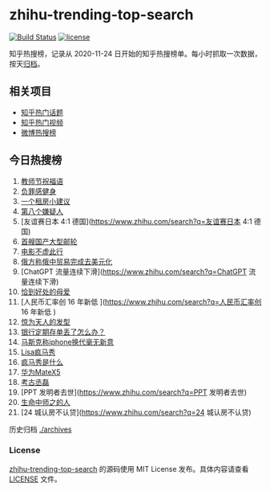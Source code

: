 # zhihu-trending-top-search

[![Build Status](https://github.com/justjavac/zhihu-trending-top-search/workflows/ci/badge.svg?branch=main)](https://github.com/justjavac/zhihu-trending-top-search/actions)
[![license](https://img.shields.io/github/license/justjavac/zhihu-trending-top-search)](https://github.com/justjavac/zhihu-trending-top-search/blob/main/LICENSE)

知乎热搜榜，记录从 2020-11-24
日开始的知乎热搜榜单。每小时抓取一次数据，按天[归档](./archives)。

## 相关项目

- [知乎热门话题](https://github.com/justjavac/zhihu-trending-hot-questions)
- [知乎热门视频](https://github.com/justjavac/zhihu-trending-hot-video)
- [微博热搜榜](https://github.com/justjavac/weibo-trending-hot-search)

## 今日热搜榜

<!-- BEGIN -->
<!-- 最后更新时间 Sun Sep 10 2023 23:07:31 GMT+0800 (China Standard Time) -->

1. [教师节祝福语](https://www.zhihu.com/search?q=教师节祝福语)
1. [负罪感健身](https://www.zhihu.com/search?q=负罪感健身)
1. [一个租房小建议](https://www.zhihu.com/search?q=一个租房小建议)
1. [第八个嫌疑人](https://www.zhihu.com/search?q=第八个嫌疑人)
1. [友谊赛日本 4:1 德国](https://www.zhihu.com/search?q=友谊赛日本 4:1 德国)
1. [首艘国产大型邮轮](https://www.zhihu.com/search?q=首艘国产大型邮轮)
1. [电影不虚此行](https://www.zhihu.com/search?q=电影不虚此行)
1. [俄方称俄中贸易完成去美元化](https://www.zhihu.com/search?q=俄方称俄中贸易完成去美元化)
1. [ChatGPT 流量连续下滑](https://www.zhihu.com/search?q=ChatGPT 流量连续下滑)
1. [恰到好处的母爱](https://www.zhihu.com/search?q=恰到好处的母爱)
1. [人民币汇率创 16 年新低 ](https://www.zhihu.com/search?q=人民币汇率创 16
   年新低 )
1. [惊为天人的发型](https://www.zhihu.com/search?q=惊为天人的发型)
1. [银行定期存单丢了怎么办？](https://www.zhihu.com/search?q=银行定期存单丢了怎么办？)
1. [马斯克称iphone换代毫无新意](https://www.zhihu.com/search?q=马斯克称iphone换代毫无新意)
1. [Lisa疯马秀](https://www.zhihu.com/search?q=Lisa疯马秀)
1. [疯马秀是什么](https://www.zhihu.com/search?q=疯马秀是什么)
1. [华为MateX5](https://www.zhihu.com/search?q=华为MateX5)
1. [考古丞磊](https://www.zhihu.com/search?q=考古丞磊)
1. [PPT 发明者去世](https://www.zhihu.com/search?q=PPT 发明者去世)
1. [生命中师之的人](https://www.zhihu.com/search?q=生命中师之的人)
1. [24 城认房不认贷](https://www.zhihu.com/search?q=24 城认房不认贷)

<!-- END -->

历史归档 [./archives](./archives)

### License

[zhihu-trending-top-search](https://github.com/justjavac/zhihu-trending-top-search)
的源码使用 MIT License 发布。具体内容请查看 [LICENSE](./LICENSE) 文件。
